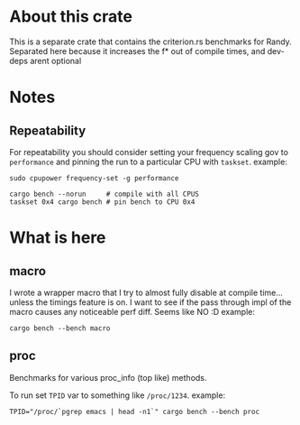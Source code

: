 # About this crate
This is a separate crate that contains the criterion.rs benchmarks for Randy.
Separated here because it increases the f* out of compile times, and dev-deps arent optional

# Notes
## Repeatability
For repeatability you should consider setting your frequency scaling gov to `performance`
and pinning the run to a particular CPU with `taskset`.
example:
```shell
sudo cpupower frequency-set -g performance

cargo bench --norun     # compile with all CPUS
taskset 0x4 cargo bench # pin bench to CPU 0x4
```

# What is here
## macro
I wrote a wrapper macro that I try to almost fully disable at compile time...
unless the timings feature is on. I want to see if the pass through impl of the macro
causes any noticeable perf diff. Seems like NO :D
example:
```shell
cargo bench --bench macro
```

## proc
Benchmarks for various proc_info (top like) methods.

To run set `TPID` var to something like `/proc/1234`.
example:
```shell
TPID="/proc/`pgrep emacs | head -n1`" cargo bench --bench proc
```
